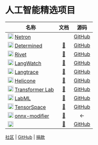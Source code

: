 # 人工智能精选项目

| 名称 | 文档 | 源码 |
| --- | :---: | :---: |
| <img src="https://netron.app/favicon.ico" width="18"> [Netron](https://netron.app/) | | [GitHub](https://github.com/lutzroeder/netron) |
| <img src="https://www.determined.ai/favicon.ico" width="18"> [Determined](https://www.determined.ai/) | [📖](https://docs.determined.ai/latest/) | [GitHub](https://github.com/determined-ai/determined) |
| <img src="https://rivet.ironcladapp.com/img/logo.svg" width="18"> [Rivet](https://rivet.ironcladapp.com/) | [📖](https://rivet.ironcladapp.com/docs) | [GitHub](https://github.com/Ironclad/rivet) |
| <img src="https://framerusercontent.com/images/zYra8liDRGNYeZ5pieILAsW6Ow.png" width="18"> [LangWatch](https://langwatch.ai/) | [📖](https://docs.langwatch.ai/) | [GitHub](https://github.com/langwatch/langwatch) |
| <img src="https://framerusercontent.com/images/JQfxQmeLdXnp7G5CimbdSalIE.png" width="18"> [Langtrace](https://www.langtrace.ai/) | [📖](https://docs.langtrace.ai/) | [GitHub](https://github.com/Scale3-Labs/langtrace#-features) |
| <img src="https://www.helicone.ai/favicon.ico" width="18"> [Helicone](https://www.helicone.ai/) | [📖](https://docs.helicone.ai/) | [GitHub](https://github.com/Helicone/helicone) |
| <img src="https://transformerlab.ai/img/logo2.svg" width="18"> [Transformer Lab](https://transformerlab.ai/) | [📖](https://transformerlab.ai/docs/) | [GitHub](https://github.com/transformerlab/transformerlab-app) |
| <img src="https://labml.ai/images/favicon-32x32.png" width="18"> [LabML](https://labml.ai/) | [📖](https://github.com/labmlai/labml/tree/master/docs) | [GitHub](https://github.com/labmlai/labml) |
| <img src="https://tensorspace.org/assets/img/common/logo.ico" width="18"> [TensorSpace](https://tensorspace.org/) | [📖](https://tensorspace.org/html/docs/startIntro.html) | [GitHub](https://github.com/tensorspace-team/tensorspace) |
| <img src="https://avatars.githubusercontent.com/u/63796752?s=48&v=4" width="18"> [onnx-modifier](https://github.com/ZhangGe6/onnx-modifier) | [📖]() | ← |
| <img src="" width="18"> []() | [📖]() | [GitHub]() |

[社区](https://pd.qq.com/s/btedy8g4v?businessType=9) | [GitHub](https://github.com/lqvsyi/aidh/) | [捐款](https://lqvsyi.github.io/aidh/jk)

